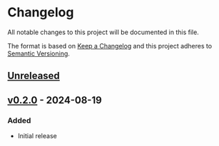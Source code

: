 # Changelog

All notable changes to this project will be documented in this file.

The format is based on [Keep a Changelog](http://keepachangelog.com/en/1.0.0/)
and this project adheres to [Semantic Versioning](http://semver.org/spec/v2.0.0.html).

## [Unreleased]


## [v0.2.0] - 2024-08-19
### Added
- Initial release

[Unreleased]: https://github.com/slickframework/error-handler/compare/v0.2.0...HEAD
[v0.2.0]: https://github.com/slickframework/template/error-handler/dfe44e...v0.2.0